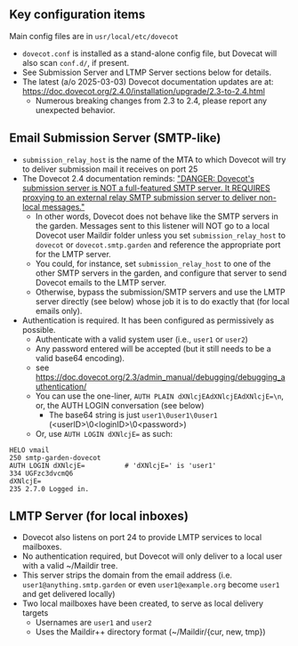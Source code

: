 ## Key configuration items

Main config files are in `usr/local/etc/dovecot`
- `dovecot.conf` is installed as a stand-alone config file, but Dovecat will also scan `conf.d/`, if present.
- See Submission Server and LTMP Server sections below for details.
- The latest (a/o 2025-03-03) Dovecot documentation updates are at: <https://doc.dovecot.org/2.4.0/installation/upgrade/2.3-to-2.4.html>
  - Numerous breaking changes from 2.3 to 2.4, please report any unexpected behavior.

## Email Submission Server (SMTP-like)
- `submission_relay_host` is the name of the MTA to which Dovecot will try to deliver submission mail it receives on port 25
- The Dovecot 2.4 documentation reminds: ["DANGER: Dovecot's submission server is NOT a full-featured SMTP server. It REQUIRES proxying to an external relay SMTP submission server to deliver non-local messages."](https://doc.dovecot.org/2.4.0/core/config/submission.html)
  - In other words, Dovecot does not behave like the SMTP servers in the garden.  Messages sent to this listener will NOT go to a local Dovecot user Maildir folder unless you set `submission_relay_host` to `dovecot` or `dovecot.smtp.garden` and reference the appropriate port for the LMTP server.
  - You could, for instance, set `submission_relay_host` to one of the other SMTP servers in the garden, and configure that server to send Dovecot emails to the LMTP server.
  - Otherwise, bypass the submission/SMTP servers and use the LMTP server directly (see below) whose job it is to do exactly that (for local emails only).
- Authentication is required.  It has been configured as permissively as possible.
  - Authenticate with a valid system user (i.e., `user1` or `user2`)
  - Any password entered will be accepted (but it still needs to be a valid base64 encoding).
  - see <https://doc.dovecot.org/2.3/admin_manual/debugging/debugging_authentication/>
  - You can use the one-liner, `AUTH PLAIN dXNlcjEAdXNlcjEAdXNlcjE=\n`, or, the AUTH LOGIN conversation (see below)
    - The base64 string is just `user1\0user1\0user1` (\<userID\>\\0\<loginID\>\\0\<password\>)
  - Or, use `AUTH LOGIN dXNlcjE=` as such:
```
HELO vmail
250 smtp-garden-dovecot
AUTH LOGIN dXNlcjE=          # 'dXNlcjE=' is 'user1'
334 UGFzc3dvcmQ6
dXNlcjE=
235 2.7.0 Logged in.
```

## LMTP Server (for local inboxes)
- Dovecot also listens on port 24 to provide LMTP services to local mailboxes.
- No authentication required, but Dovecot will only deliver to a local user with a valid ~/Maildir tree.
- This server strips the domain from the email address (i.e. `user1@anything.smtp.garden` or even `user1@example.org` become `user1` and get delivered locally)
- Two local mailboxes have been created, to serve as local delivery targets
  - Usernames are `user1` and `user2`
  - Uses the Maildir++ directory format (~/Maildir/{cur, new, tmp})

